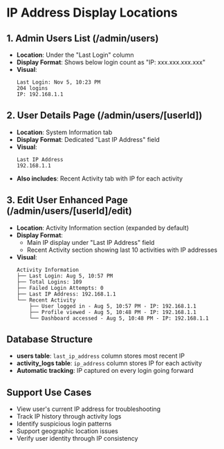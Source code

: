 # IP Address Display Locations

## 1. Admin Users List (/admin/users)
- **Location**: Under the "Last Login" column
- **Display Format**: Shows below login count as "IP: xxx.xxx.xxx.xxx"
- **Visual**: 
  ```
  Last Login: Nov 5, 10:23 PM
  204 logins
  IP: 192.168.1.1
  ```

## 2. User Details Page (/admin/users/[userId])
- **Location**: System Information tab
- **Display Format**: Dedicated "Last IP Address" field
- **Visual**:
  ```
  Last IP Address
  192.168.1.1
  ```
- **Also includes**: Recent Activity tab with IP for each activity

## 3. Edit User Enhanced Page (/admin/users/[userId]/edit)
- **Location**: Activity Information section (expanded by default)
- **Display Format**: 
  - Main IP display under "Last IP Address" field
  - Recent Activity section showing last 10 activities with IP addresses
- **Visual**:
  ```
  Activity Information
  ├── Last Login: Aug 5, 10:57 PM
  ├── Total Logins: 109
  ├── Failed Login Attempts: 0
  ├── Last IP Address: 192.168.1.1
  └── Recent Activity
      ├── User logged in - Aug 5, 10:57 PM - IP: 192.168.1.1
      ├── Profile viewed - Aug 5, 10:48 PM - IP: 192.168.1.1
      └── Dashboard accessed - Aug 5, 10:48 PM - IP: 192.168.1.1
  ```

## Database Structure
- **users table**: `last_ip_address` column stores most recent IP
- **activity_logs table**: `ip_address` column stores IP for each activity
- **Automatic tracking**: IP captured on every login going forward

## Support Use Cases
- View user's current IP address for troubleshooting
- Track IP history through activity logs
- Identify suspicious login patterns
- Support geographic location issues
- Verify user identity through IP consistency